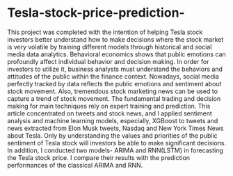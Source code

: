 # Tesla-stock-price-prediction-
This project was completed with the intention of helping Tesla stock investors better understand how to make decisions where the stock market is very volatile by training different models through historical and social media data analytics. Behavioral economics shows that public emotions can profoundly affect individual behavior and decision making. In order for investors to utilize it, business analysts must understand the behaviors and attitudes of the public within the finance context. Nowadays, social media perfectly tracked by data reflects the public emotions and sentiment about stock movement. Also, tremendous stock marketing news can be used to capture a trend of stock movement. The fundamental trading and decision making for main techniques rely on expert training and prediction. This article concentrated on tweets and stock news, and I applied sentiment analysis and machine learning models, especially, XGBoost to tweets and news extracted from Elon Musk tweets, Nasdaq and New York Times News about Tesla. Only by understanding the values and priorities of the public sentiment of Tesla stock will investors be able to make significant decisions. In addition, I conducted two models- ARIMA and RNN(LSTM) in forecasting the Tesla stock price. I compare their results with the prediction performances of the classical ARIMA and RNN.
